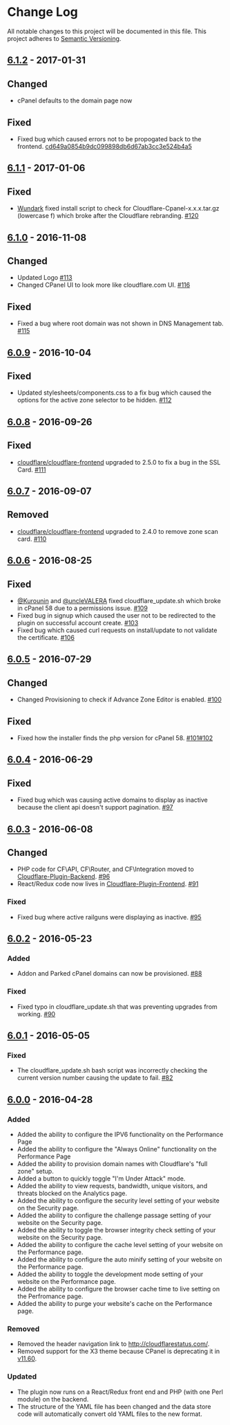 # Change Log
All notable changes to this project will be documented in this file.
This project adheres to [Semantic Versioning](http://semver.org/).

## [6.1.2](#6.1.2) - 2017-01-31

## Changed
- cPanel defaults to the domain page now

## Fixed
- Fixed bug which caused errors not to be propogated back to the frontend. [cd649a0854b9dc099898db6d67ab3cc3e524b4a5](https://github.com/cloudflare/Cloudflare-CPanel/commit/cd649a0854b9dc099898db6d67ab3cc3e524b4a5)

## [6.1.1](#6.1.1) - 2017-01-06

## Fixed
- [Wundark](https://github.com/Wundark) fixed install script to check for Cloudflare-Cpanel-x.x.x.tar.gz (lowercase f) which broke after the Cloudflare rebranding. [#120](https://github.com/cloudflare/Cloudflare-CPanel/pull/120)

## [6.1.0](#6.1.0) - 2016-11-08

## Changed
- Updated Logo [#113](https://github.com/cloudflare/Cloudflare-CPanel/pull/113)
- Changed CPanel UI to look more like cloudflare.com UI. [#116](https://github.com/cloudflare/Cloudflare-CPanel/pull/116)

## Fixed
- Fixed a bug where root domain was not shown in DNS Management tab. [#115](https://github.com/cloudflare/Cloudflare-CPanel/pull/115)

## [6.0.9](#6.0.9) - 2016-10-04

## Fixed
- Updated stylesheets/components.css to a fix bug which caused the options for the active zone selector to be hidden. [#112](https://github.com/cloudflare/Cloudflare-CPanel/pull/112)

## [6.0.8](#6.0.8) - 2016-09-26

## Fixed
- [cloudflare/cloudflare-frontend](https://github.com/cloudflare/Cloudflare-Frontend) upgraded to 2.5.0 to fix a bug in the SSL Card. [#111](https://github.com/cloudflare/Cloudflare-CPanel/pull/111)

## [6.0.7](#6.0.7) - 2016-09-07

## Removed
- [cloudflare/cloudflare-frontend](https://github.com/cloudflare/Cloudflare-Frontend) upgraded to 2.4.0 to remove zone scan card. [#110](https://github.com/cloudflare/Cloudflare-CPanel/pull/110)

## [6.0.6](#6.0.6) - 2016-08-25

## Fixed
- [@Kurounin](https://github.com/Kurounin) and [@uncleVALERA](https://github.com/uncleVALERA) fixed cloudflare_update.sh which broke in cPanel 58 due to a permissions issue. [#109](https://github.com/cloudflare/Cloudflare-CPanel/pull/109)
- Fixed bug in signup which caused the user not to be redirected to the plugin on successful account create. [#103](https://github.com/cloudflare/Cloudflare-CPanel/pull/103)
- Fixed bug which caused curl requests on install/update to not validate the certificate. [#106](https://github.com/cloudflare/Cloudflare-CPanel/pull/106)

## [6.0.5](#6.0.5) - 2016-07-29
## Changed
- Changed Provisioning to check if Advance Zone Editor is enabled. [#100](https://github.com/cloudflare/Cloudflare-CPanel/pull/100)

## Fixed  
- Fixed how the installer finds the php version for cPanel 58. [#101](https://github.com/cloudflare/Cloudflare-CPanel/pull/101)[#102](https://github.com/cloudflare/Cloudflare-CPanel/pull/102)


## [6.0.4](#6.0.4) - 2016-06-29
## Fixed
- Fixed bug which was causing active domains to display as inactive because the client api doesn't support pagination. [#97](https://github.com/cloudflare/Cloudflare-CPanel/pull/97)

## [6.0.3](#6.0.3) - 2016-06-08
## Changed
- PHP code for CF\API, CF\Router, and CF\Integration moved to [Cloudflare-Plugin-Backend](https://github.com/cloudflare/Cloudflare-Plugin-Backend). [#96](https://github.com/cloudflare/Cloudflare-CPanel/pull/96)
- React/Redux code now lives in [Cloudflare-Plugin-Frontend](https://github.com/cloudflare/Cloudflare-Frontend). [#91](https://github.com/cloudflare/Cloudflare-CPanel/pull/91)

### Fixed
- Fixed bug where active railguns were displaying as inactive. [#95](https://github.com/cloudflare/Cloudflare-CPanel/pull/95)

## [6.0.2](#6.0.2) - 2016-05-23
### Added
- Addon and Parked cPanel domains can now be provisioned. [#88](https://github.com/cloudflare/Cloudflare-CPanel/pull/88)

### Fixed
- Fixed typo in cloudflare_update.sh that was preventing upgrades from working.  [#90](https://github.com/cloudflare/Cloudflare-CPanel/pull/90)

## [6.0.1](#6.0.1) - 2016-05-05
### Fixed
- The cloudflare_update.sh bash script was incorrectly checking the current version number causing the update to fail. [#82](https://github.com/cloudflare/Cloudflare-CPanel/pull/82)

## [6.0.0](#6.0.0) - 2016-04-28
### Added
- Added the ability to configure the IPV6 functionality on the Performance Page
- Added the ability to configure the "Always Online" functionality on the Performance Page
- Added the ability to provision domain names with Cloudflare's "full zone" setup.
- Added a button to quickly toggle "I'm Under Attack" mode.
- Added the ability to view requests, bandwidth, unique visitors, and threats blocked on the Analytics page.
- Added the ability to configure the security level setting of your website on the Security page.
- Added the ability to configure the challenge passage setting of your website on the Security page.
- Added the ability to toggle the browser integrity check setting of your website on the Security page.
- Added the ability to configure the cache level setting of your website on the Performance page.
- Added the ability to configure the auto minify setting of your website on the Performance page.
- Added the ability to toggle the development mode setting of your website on the Performance page.
- Added the ability to configure the browser cache time to live setting on the Perfromance page.
- Added the ability to purge your website's cache on the Performance page.

### Removed
- Removed the header navigation link to http://cloudflarestatus.com/.
- Removed support for the X3 theme because CPanel is deprecating it in [v11.60](https://blog.cpanel.com/its-time-to-say-goodbye-to-x3/).

### Updated
- The plugin now runs on a React/Redux front end and PHP (with one Perl module) on the backend.
- The structure of the YAML file has been changed and the data store code will automatically convert old YAML files to the new format.
